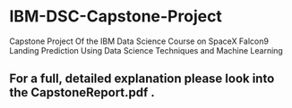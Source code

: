 # IBM-DSC-Capstone-Project
Capstone Project Of the IBM Data Science Course on SpaceX Falcon9 Landing Prediction Using Data Science Techniques and Machine Learning
## For a full, detailed explanation please look into the CapstoneReport.pdf .
